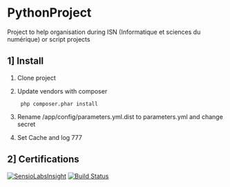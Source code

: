 PythonProject
=============

Project to help organisation during ISN (Informatique et sciences du numérique) or script projects

1] Install
----------

1. Clone project
2. Update vendors with composer

		php composer.phar install

3. Rename /app/config/parameters.yml.dist to parameters.yml and change secret
4. Set Cache and log 777

2] Certifications
----------

[![SensioLabsInsight](https://insight.sensiolabs.com/projects/d96399b1-5c10-40d3-ba04-2f16f5337a88/mini.png)](https://insight.sensiolabs.com/projects/d96399b1-5c10-40d3-ba04-2f16f5337a88)
[![Build Status](https://travis-ci.org/eliastre100/PythonProject.svg)](https://travis-ci.org/eliastre100/PythonProject)

